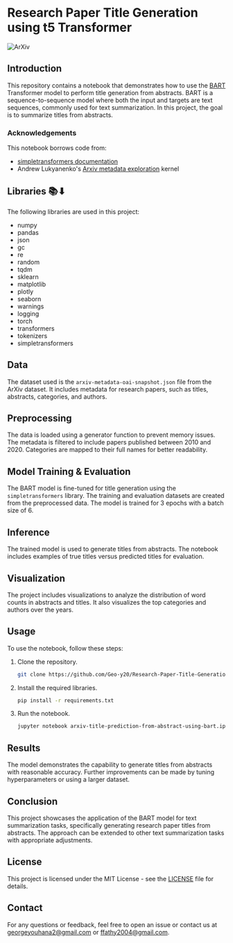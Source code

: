 # Research Paper Title Generation using t5 Transformer

![ArXiv](https://storage.googleapis.com/kaggle-public-downloads/arXiv.JPG)

## Introduction

This repository contains a notebook that demonstrates how to use the [BART](https://arxiv.org/abs/1910.13461) Transformer model to perform title generation from abstracts. BART is a sequence-to-sequence model where both the input and targets are text sequences, commonly used for text summarization. In this project, the goal is to summarize titles from abstracts.

### Acknowledgements

This notebook borrows code from:
- [simpletransformers documentation](https://github.com/ThilinaRajapakse/simpletransformers)
- Andrew Lukyanenko's [Arxiv metadata exploration](https://www.kaggle.com/artgor/arxiv-metadata-exploration) kernel

## Libraries 📚⬇

The following libraries are used in this project:
- numpy
- pandas
- json
- gc
- re
- random
- tqdm
- sklearn
- matplotlib
- plotly
- seaborn
- warnings
- logging
- torch
- transformers
- tokenizers
- simpletransformers

## Data

The dataset used is the `arxiv-metadata-oai-snapshot.json` file from the ArXiv dataset. It includes metadata for research papers, such as titles, abstracts, categories, and authors.

## Preprocessing

The data is loaded using a generator function to prevent memory issues. The metadata is filtered to include papers published between 2010 and 2020. Categories are mapped to their full names for better readability.

## Model Training & Evaluation

The BART model is fine-tuned for title generation using the `simpletransformers` library. The training and evaluation datasets are created from the preprocessed data. The model is trained for 3 epochs with a batch size of 6.

## Inference

The trained model is used to generate titles from abstracts. The notebook includes examples of true titles versus predicted titles for evaluation.

## Visualization

The project includes visualizations to analyze the distribution of word counts in abstracts and titles. It also visualizes the top categories and authors over the years.

## Usage

To use the notebook, follow these steps:

1. Clone the repository.
    ```bash
    git clone https://github.com/Geo-y20/Research-Paper-Title-Generation-using-t5-transformer.git
    ```
2. Install the required libraries.
    ```bash
    pip install -r requirements.txt
    ```
3. Run the notebook.
    ```bash
    jupyter notebook arxiv-title-prediction-from-abstract-using-bart.ipynb
    ```

## Results

The model demonstrates the capability to generate titles from abstracts with reasonable accuracy. Further improvements can be made by tuning hyperparameters or using a larger dataset.

## Conclusion

This project showcases the application of the BART model for text summarization tasks, specifically generating research paper titles from abstracts. The approach can be extended to other text summarization tasks with appropriate adjustments.

## License

This project is licensed under the MIT License - see the [LICENSE](LICENSE) file for details.

## Contact

For any questions or feedback, feel free to open an issue or contact us at [georgeyouhana2@gmail.com](mailto:georgeyouhana2@gmail.com) or [ffathy2004@gmail.com](mailto:ffathy2004@gmail.com).
